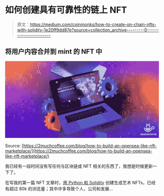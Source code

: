 # 如何创建具有可靠性的链上 NFT

> 原文：<https://medium.com/coinmonks/how-to-create-on-chain-nfts-with-solidity-1e20ff9dd87e?source=collection_archive---------0----------------------->

## 将用户内容合并到 mint 的 NFT 中

![](img/ff5cd93cd7012edb7a50d9de8319bcf0.png)

Source: [https://2muchcoffee.com/blog/how-to-build-an-opensea-like-nft-marketplace/](https://2muchcoffee.com/blog/how-to-build-an-opensea-like-nft-marketplace/)

我已经有一段时间没有写任何与区块链或 NFT 相关的东西了，我想是时候更新一下了。

在写我的第一篇 NFT 文章时，[用 Python 和 Solidity](https://betterprogramming.pub/creating-generative-art-nfts-with-python-solidity-a95eaeea515e) 创建生成艺术 NFTs，已经有超过 80k 的浏览量；其中许多导致个人，公司和发展…